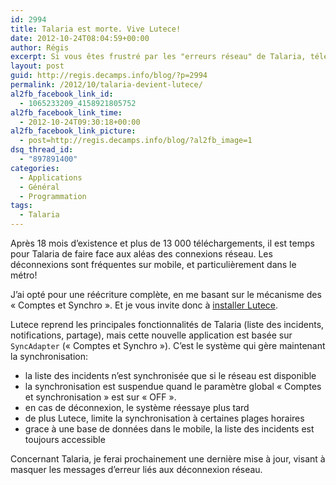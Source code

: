 ```yaml
---
id: 2994
title: Talaria est morte. Vive Lutece!
date: 2012-10-24T08:04:59+00:00
author: Régis
excerpt: Si vous êtes frustré par les "erreurs réseau" de Talaria, téléchargez vite Lutece qui règle définitivement ces problèmes.
layout: post
guid: http://regis.decamps.info/blog/?p=2994
permalink: /2012/10/talaria-devient-lutece/
al2fb_facebook_link_id:
  - 1065233209_4158921805752
al2fb_facebook_link_time:
  - 2012-10-24T09:30:18+00:00
al2fb_facebook_link_picture:
  - post=http://regis.decamps.info/blog/?al2fb_image=1
dsq_thread_id:
  - "897891400"
categories:
  - Applications
  - Général
  - Programmation
tags:
  - Talaria
---
```

Après 18 mois d&rsquo;existence et plus de 13&nbsp;000 téléchargements, il est temps pour Talaria de faire face aux aléas des connexions réseau. Les déconnexions sont fréquentes sur mobile, et particulièrement dans le métro!

J&rsquo;ai opté pour une réécriture complète, en me basant sur le mécanisme des « Comptes et Synchro ». Et je vous invite donc à [installer Lutece](https://play.google.com/store/apps/details?id=info.decamps.droid.lutece "Lutece sur Google Play").

<!--more-->


  
Lutece reprend les principales fonctionnalités de Talaria (liste des incidents, notifications, partage), mais cette nouvelle application est basée sur `SyncAdapter` (« Comptes et Synchro »). C&rsquo;est le système qui gère maintenant la synchronisation:

  * la liste des incidents n&rsquo;est synchronisée que si le réseau est disponible
  * la synchronisation est suspendue quand le paramètre global « Comptes et synchronisation » est sur « OFF ».
  * en cas de déconnexion, le système réessaye plus tard
  * de plus Lutece, limite la synchronisation à certaines plages horaires
  * grace à une base de données dans le mobile, la liste des incidents est toujours accessible

Concernant Talaria, je ferai prochainement une dernière mise à jour, visant à masquer les messages d&rsquo;erreur liés aux déconnexion réseau.